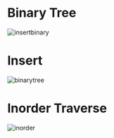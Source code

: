 # Binary Tree
![insertbinary](https://user-images.githubusercontent.com/51693679/99879945-4e648a00-2c36-11eb-9f95-ab0e3d439cb5.png)

# Insert
![binarytree](https://user-images.githubusercontent.com/51693679/99879937-3856c980-2c36-11eb-8a14-51abbea8cbc4.png)
# Inorder Traverse
![inorder](https://user-images.githubusercontent.com/51693679/99879996-ab604000-2c36-11eb-80a1-b65766d5f994.png)

